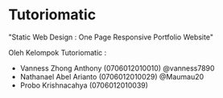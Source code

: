 # Tutoriomatic
"Static Web Design : One Page Responsive Portfolio Website"

Oleh Kelompok Tutoriomatic :
- Vanness Zhong Anthony (0706012010010) @vanness7890
- Nathanael Abel Arianto (0706012010029) @Maumau20
- Probo Krishnacahya (0706012010039)
